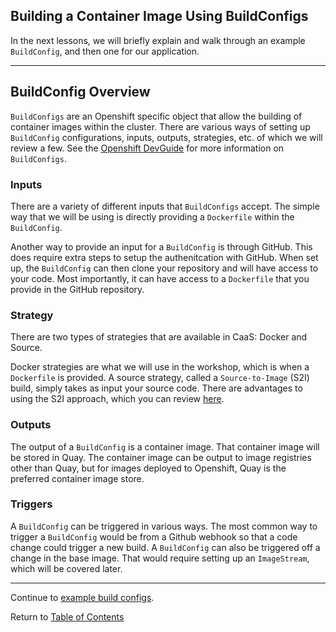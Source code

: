 ## Building a Container Image Using BuildConfigs

In the next lessons, we will briefly explain and walk through an example `BuildConfig`, and then one for our application. 

---

## BuildConfig Overview

`BuildConfigs` are an Openshift specific object that allow the building of container images within the cluster. There are various ways of setting up `BuildConfig` configurations, inputs, outputs, strategies, etc. of which we will review a few. See the [Openshift DevGuide](https://docs.openshift.com/container-platform/4.1/builds/understanding-buildconfigs.html) for more information on `BuildConfigs`. 

### Inputs

There are a variety of different inputs that `BuildConfigs` accept. The simple way that we will be using is directly providing a `Dockerfile` within the `BuildConfig`.

Another way to provide an input for a `BuildConfig` is through GitHub. This does require extra steps to setup the authenitcation with GitHub. When set up, the `BuildConfig` can then clone your repository and will have access to your code. Most importantly, it can have access to a `Dockerfile` that you provide in the GitHub repository. 

### Strategy

There are two types of strategies that are available in CaaS: Docker and Source. 

Docker strategies are what we will use in the workshop, which is when a `Dockerfile` is provided. A source strategy, called a `Source-to-Image` (S2I) build, simply takes as input your source code. There are advantages to using the S2I approach, which you can review [here](https://docs.openshift.com/container-platform/4.2/builds/build-strategies.html#build-strategy-s2i_build-strategies).

### Outputs

The output of a `BuildConfig` is a container image. That container image will be stored in Quay. The container image can be output to image registries other than Quay, but for images deployed to Openshift, Quay is the preferred container image store. 

### Triggers

A `BuildConfig` can be triggered in various ways. The most common way to trigger a `BuildConfig` would be from a Github webhook so that a code change could trigger a new build. A `BuildConfig` can also be triggered off a change in the base image. That would require setting up an `ImageStream`, which will be covered later. 

---

Continue to [example build configs](./8-buildconfig.md).

Return to [Table of Contents](../README.md#agenda)